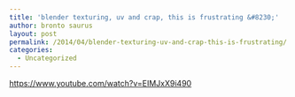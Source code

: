 ```yaml
---
title: 'blender texturing, uv and crap, this is frustrating &#8230;'
author: bronto saurus
layout: post
permalink: /2014/04/blender-texturing-uv-and-crap-this-is-frustrating/
categories:
  - Uncategorized
---
```

<https://www.youtube.com/watch?v=EIMJxX9i490>